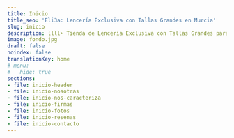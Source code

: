 ```yaml
---
title: Inicio
title_seo: 'Eli3a: Lencería Exclusiva con Tallas Grandes en Murcia'
slug: inicio
description: llll➤ Tienda de Lencería Exclusiva con Tallas Grandes para Mujeres ✅ Variedad de talla para todas las mujeres ✅ Alta calidad del producto.
image: fondo.jpg
draft: false
noindex: false
translationKey: home
# menu:
#   hide: true
sections:
- file: inicio-header
- file: inicio-nosotras
- file: inicio-nos-caracteriza
- file: inicio-firmas
- file: inicio-fotos
- file: inicio-resenas
- file: inicio-contacto
---
```

